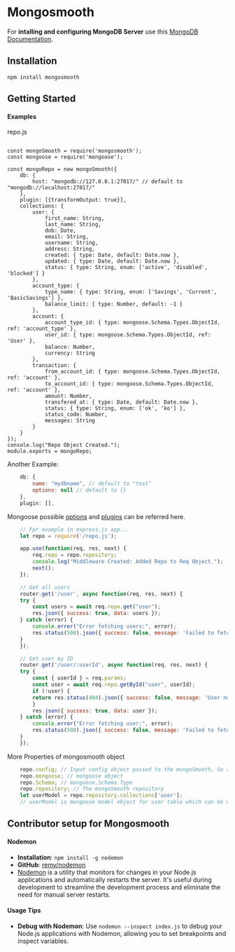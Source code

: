 Mongosmooth
======

For **intalling and configuring MongoDB Server** use this [MongoDB Documentation](https://github.com/s-prakash/mongo-repo/blob/master/mongodb.md).

Installation
--------
```node 
npm install mongosmooth
```

Getting Started
---------------
#### Examples 

repo.js
```JS 

const mongoSmooth = require('mongosmooth');
const mongoose = require('mongoose');

const mongoRepo = new mongoSmooth({
    db: { 
        host: "mongodb://127.0.0.1:27017/" // default to "mongodb://localhost:27017/"
    },
    plugin: [{transformOutput: true}],
    collections: {
        user: {
            first_name: String,
            last_name: String,
            dob: Date,
            email: String,
            username: String,
            address: String,
            created: { type: Date, default: Date.now },
            updated: { type: Date, default: Date.now },
            status: { type: String, enum: ['active', 'disabled', 'blocked'] }
        },
        account_type: {
            type_name: { type: String, enum: ['Savings', 'Current', 'BasicSavings'] },
            balance_limit: { type: Number, default: -1 }
        },
        account: {
            account_type_id: { type: mongoose.Schema.Types.ObjectId, ref: 'account_type' },
            user_id: { type: mongoose.Schema.Types.ObjectId, ref: 'User' },
            balance: Number,
            currency: String
        },
        transaction: {
            from_account_id: { type: mongoose.Schema.Types.ObjectId, ref: 'account' },
            to_account_id: { type: mongoose.Schema.Types.ObjectId, ref: 'account' },
            amount: Number,
            transfered_at: { type: Date, default: Date.now },
            status: { type: String, enum: ['ok', 'ko'] },
            status_code: Number,
            messages: String
        }
    }
});
console.log("Repo Object Created.");
module.exports = mongoRepo;

```
Another Example:
```js
    db: { 
        name: "mydbname", // default to "test"
        options: null // default to {}
    },
    plugin: [],
```
Mongoose possible [options](https://mongoosejs.com/docs/connections.html#options) and [plugins](https://plugins.mongoosejs.io/) can be referred here.

```js
    // Fpr example in express.js app...
    let repo = require('/repo.js');

    app.use(function(req, res, next) {
        req.repo = repo.repository;
        console.log("Middleware Created: Added Repo to Req Object.");
        next();
    });

    // Get all users
    router.get('/user', async function(req, res, next) {
    try {
        const users = await req.repo.get("user");
        res.json({ success: true, data: users });
    } catch (error) {
        console.error("Error fetching users:", error);
        res.status(500).json({ success: false, message: 'Failed to fetch users' });
    }
    });

    // Get user by ID
    router.get('/user/:userId', async function(req, res, next) {
    try {
        const { userId } = req.params;
        const user = await req.repo.getById("user", userId);
        if (!user) {
        return res.status(404).json({ success: false, message: 'User not found' });
        }
        res.json({ success: true, data: user });
    } catch (error) {
        console.error("Error fetching user:", error);
        res.status(500).json({ success: false, message: 'Failed to fetch user' });
    }
    });
```
More Properties of mongosmooth object
```js
    repo.config; // Input config object passed to the mongoSmooth, So repo.config.db, repo.config.collections will be available 
    repo.mongoose; // mongoose object
    repo.Schema; // mongoose.Schema Type
    repo.repository; // The mongoSmooth repository
    let userModel = repo.repository.collections['user'];
    // userModel is mongoose model object for user table which can be used directly as well.

```

## Contributor setup for Mongosmooth
#### Nodemon

-   **Installation**: `npm install -g nodemon`
-   **GitHub**: [remy/nodemon](https://github.com/remy/nodemon#nodemon)
-   [Nodemon](https://nodemon.io/) is a utility that monitors for changes in your Node.js applications and automatically restarts the server. It's useful during development to streamline the development process and eliminate the need for manual server restarts.

#### Usage Tips

-   **Debug with Nodemon**: Use `nodemon --inspect index.js` to debug your Node.js applications with Nodemon, allowing you to set breakpoints and inspect variables.
